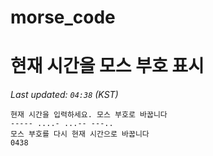 # morse_code
# 현재 시간을 모스 부호 표시
<!-- MORSE_TIME_START -->
_Last updated: `04:38` (KST)_

```
현재 시간을 입력하세요. 모스 부호로 바꿉니다
----- ....- ...-- ---..
모스 부호를 다시 현재 시간으로 바꿉니다
0438
```
<!-- MORSE_TIME_END -->
